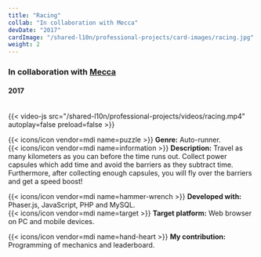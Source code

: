 ```yaml
---
title: "Racing"
collab: "In collaboration with Mecca"
devDate: "2017"
cardImage: "/shared-l10n/professional-projects/card-images/racing.jpg"
weight: 2
---
```


### In collaboration with [Mecca](https://meccanimation.com/)
#### 2017
\
{{< video-js src="/shared-l10n/professional-projects/videos/racing.mp4" autoplay=false preload=false >}}

{{< icons/icon vendor=mdi name=puzzle >}} **Genre:** Auto-runner.\
{{< icons/icon vendor=mdi name=information >}} **Description:**
Travel as many kilometers as you can before the time runs out.
Collect power capsules which add time and avoid the barriers as they subtract time.
Furthermore, after collecting enough capsules, you will fly over the barriers and get a speed boost!

{{< icons/icon vendor=mdi name=hammer-wrench >}} **Developed with:** Phaser.js, JavaScript, PHP and MySQL.\
{{< icons/icon vendor=mdi name=target >}} **Target platform:** Web browser on PC and mobile devices.

{{< icons/icon vendor=mdi name=hand-heart >}} **My contribution:** Programming of mechanics and leaderboard.
